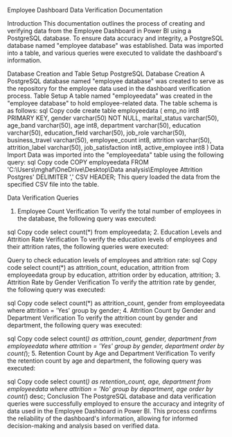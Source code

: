 Employee Dashboard Data Verification Documentation

Introduction
This documentation outlines the process of creating and verifying data from the Employee Dashboard in Power BI using a PostgreSQL database. To ensure data accuracy and integrity, a PostgreSQL database named "employee database" was established. Data was imported into a table, and various queries were executed to validate the dashboard's information.

Database Creation and Table Setup
PostgreSQL Database Creation
A PostgreSQL database named "employee database" was created to serve as the repository for the employee data used in the dashboard verification process.
Table Setup
A table named "employeedata" was created in the "employee database" to hold employee-related data. The table schema is as follows:
sql
Copy code
create table employeedata
(
	emp_no int8 PRIMARY KEY,
	gender varchar(50) NOT NULL,
	marital_status varchar(50),
	age_band varchar(50),
	age int8,
	department varchar(50),
	education varchar(50),
	education_field varchar(50),
	job_role varchar(50),
	business_travel varchar(50),
	employee_count int8,
	attrition varchar(50),
	attrition_label varchar(50),
	job_satisfaction int8,
	active_employee int8
)
Data Import
Data was imported into the "employeedata" table using the following query:
sql
Copy code
COPY employeedata FROM 'C:\Users\mghaf\OneDrive\Desktop\Data analysis\Employee Attrition Postgres' DELIMITER ',' CSV HEADER;
This query loaded the data from the specified CSV file into the table.

Data Verification Queries
1. Employee Count Verification
To verify the total number of employees in the database, the following query was executed:

sql
Copy code
select count(*) from employeedata;
2. Education Levels and Attrition Rate Verification
To verify the education levels of employees and their attrition rates, the following queries were executed:

Query to check education levels of employees and attrition rate:
sql
Copy code
select count(*) as attrition_count, education, attrition
from employeedata
group by education, attrition
order by education, attrition;
3. Attrition Rate by Gender Verification
To verify the attrition rate by gender, the following query was executed:

sql
Copy code
select count(*) as attrition_count, gender from employeedata
where attrition = 'Yes'
group by gender;
4. Attrition Count by Gender and Department Verification
To verify the attrition count by gender and department, the following query was executed:

sql
Copy code
select count(*) as attrition_count, gender, department from employeedata
where attrition = 'Yes'
group by gender, department
order by count(*);
5. Retention Count by Age and Department Verification
To verify the retention count by age and department, the following query was executed:

sql
Copy code
select count(*) as retention_count, age, department from employeedata
where attrition = 'No'
group by department, age
order by count(*) desc;
Conclusion
The PostgreSQL database and data verification queries were successfully employed to ensure the accuracy and integrity of data used in the Employee Dashboard in Power BI. This process confirms the reliability of the dashboard's information, allowing for informed decision-making and analysis based on verified data.